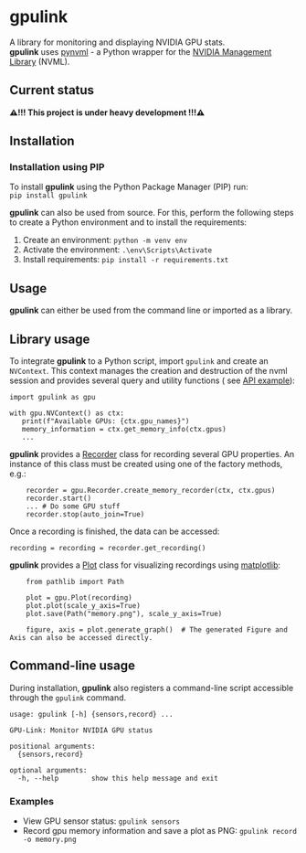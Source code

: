 # gpulink

A library for monitoring and displaying NVIDIA GPU stats.  
**gpulink** uses [pynvml](https://github.com/gpuopenanalytics/pynvml) - a Python wrapper for
the [NVIDIA Management Library](https://developer.nvidia.com/nvidia-management-library-nvml) (NVML).

## Current status

**⚠️!!! This project is under heavy development !!!⚠️**

## Installation

### Installation using PIP

To install **gpulink** using the Python Package Manager (PIP) run:  
```pip install gpulink```

**gpulink** can also be used from source. For this, perform the following steps to create a Python environment and to
install the requirements:

1. Create an environment: `python -m venv env`
2. Activate the environment: `.\env\Scripts\Activate`
3. Install requirements: `pip install -r requirements.txt`

## Usage

**gpulink** can either be used from the command line or imported as a library.

## Library usage

To integrate **gpulink** to a Python script, import `gpulink` and create an `NVContext`. This context manages the
creation and destruction of the nvml session and provides several query and utility functions (
see [API example](https://github.com/PhilipKlaus/gpu-link/blob/main/example/example_api.py)):

```
import gpulink as gpu

with gpu.NVContext() as ctx:
   print(f"Available GPUs: {ctx.gpu_names}")
   memory_information = ctx.get_memory_info(ctx.gpus)
   ...
```

**gpulink** provides a [Recorder](https://github.com/PhilipKlaus/gpu-link/blob/main/gpulink/recorder.py) class for recording
several GPU properties. An instance of this class must be created using one of the factory methods, e.g.:

```
    recorder = gpu.Recorder.create_memory_recorder(ctx, ctx.gpus)
    recorder.start()
    ... # Do some GPU stuff
    recorder.stop(auto_join=True)
```

Once a recording is finished, the data can be accessed:

```
recording = recording = recorder.get_recording()
```

**gpulink** provides a [Plot](https://github.com/PhilipKlaus/gpu-link/blob/main/gpulink/plot.py) class for visualizing recordings
using [matplotlib](https://matplotlib.org/):

```
    from pathlib import Path
    
    plot = gpu.Plot(recording)
    plot.plot(scale_y_axis=True)
    plot.save(Path("memory.png"), scale_y_axis=True)
    
    figure, axis = plot.generate_graph()  # The generated Figure and Axis can also be accessed directly.
```

## Command-line usage

During installation, **gpulink** also registers a command-line script accessible through the `gpulink` command.

```
usage: gpulink [-h] {sensors,record} ...

GPU-Link: Monitor NVIDIA GPU status

positional arguments:
  {sensors,record}

optional arguments:
  -h, --help        show this help message and exit
```

### Examples

- View GPU sensor status: `gpulink sensors`
- Record gpu memory information and save a plot as PNG: `gpulink record -o memory.png`
